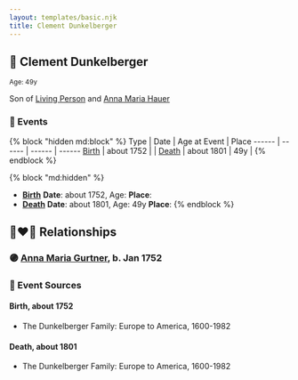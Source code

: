 ```yaml
---
layout: templates/basic.njk
title: Clement Dunkelberger
---
```

## 🔵 Clement Dunkelberger
<small>Age: 49y</small>

Son of [Living Person](/people/1/13545057) and [Anna Maria Hauer](/people/2/22963774)

### 📆 Events

{% block "hidden md:block" %}
Type | Date | Age at Event | Place
------ | ------ | ------ | ------
[Birth](#event-event-2) | about 1752 |  |
[Death](#event-event-3) | about 1801 | 49y |
{% endblock %}

{% block "md:hidden" %}
- **[Birth](#event-event-2)**
**Date**: about 1752, Age:
**Place**:
- **[Death](#event-event-3)**
**Date**: about 1801, Age: 49y
**Place**:
{% endblock %}

## 👩‍❤️‍👨 Relationships

### 🟣 [Anna Maria Gurtner](/people/8/86382016), b. Jan 1752

### 📰 Event Sources

#### <a id="event-event-2"></a> Birth, about 1752
* The Dunkelberger Family: Europe to America, 1600-1982

#### <a id="event-event-3"></a> Death, about 1801
* The Dunkelberger Family: Europe to America, 1600-1982